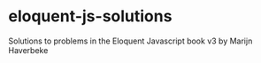 # eloquent-js-solutions
Solutions to problems in the Eloquent Javascript book v3 by Marijn Haverbeke
